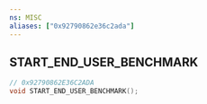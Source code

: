```yaml
---
ns: MISC
aliases: ["0x92790862e36c2ada"]
---
```

## START_END_USER_BENCHMARK

```c
// 0x92790862E36C2ADA
void START_END_USER_BENCHMARK();
```
